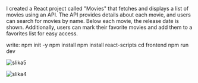 I created a React project called "Movies" that fetches and displays a list of movies using an API. The API provides details about each movie, and users can search for movies by name. Below each movie, the release date is shown. Additionally, users can mark their favorite movies and add them to a favorites list for easy access.

write: 
       npm init -y
       npm install
       npm install react-scripts
       cd frontend
       npm run dev




![slika5](https://github.com/user-attachments/assets/d80a9f3c-b1bd-4ffc-9673-be42cdff9098)

![slika4](https://github.com/user-attachments/assets/fdefbafd-732a-429d-a1e7-63a83eed0ea3)
